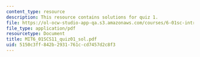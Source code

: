 ```yaml
---
content_type: resource
description: This resource contains solutions for quiz 1.
file: https://ol-ocw-studio-app-qa.s3.amazonaws.com/courses/6-01sc-introduction-to-electrical-engineering-and-computer-science-i-spring-2011/5150c3ff842b2931761ccd7457d2c8f3_MIT6_01SCS11_quiz01_sol.pdf
file_type: application/pdf
resourcetype: Document
title: MIT6_01SCS11_quiz01_sol.pdf
uid: 5150c3ff-842b-2931-761c-cd7457d2c8f3
---
```

